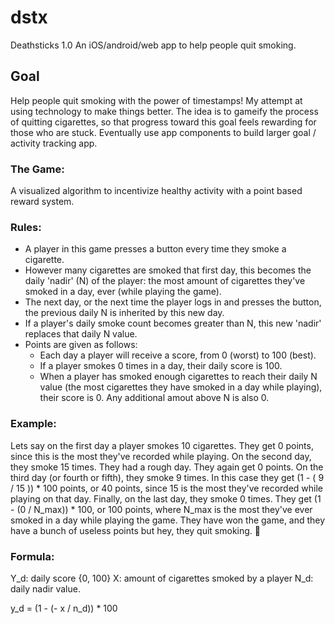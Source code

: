 # dstx
Deathsticks 1.0
An iOS/android/web app to help people quit smoking.

## Goal
Help people quit smoking with the power of timestamps! My attempt at using technology to make things better. The idea is to gameify the process of quitting cigarettes, so that progress toward this goal feels rewarding for those who are stuck. Eventually use app components to build larger goal / activity tracking app.

### The Game:
A visualized algorithm to incentivize healthy activity with a point based reward system.

### Rules:
- A player in this game presses a button every time they smoke a cigarette.
- However many cigarettes are smoked that first day, this becomes the daily 'nadir' (N) of the player: the most amount of cigarettes they've smoked in a day, ever       (while playing the game).
- The next day, or the next time the player logs in and presses the button, the previous daily N is inherited by this new day.
- If a player's daily smoke count becomes greater than N, this new 'nadir' replaces that daily N value.
- Points are given as follows: 
    + Each day a player will receive a score, from 0 (worst) to 100 (best). 
    + If a player smokes 0 times in a day, their daily score is 100. 
    + When a player has smoked enough cigarettes to reach their daily N value (the most cigarettes they have smoked in a day while playing), their score is 0. Any          additional amout above N is also 0.

### Example: 
Lets say on the first day a player smokes 10 cigarettes. They get 0 points, since this is the most they've recorded while playing. On the second day, they smoke 15 times. They had a rough day. They again get 0 points. On the third day (or fourth or fifth), they smoke 9 times. In this case they get (1 - ( 9 / 15 )) * 100 points, or 40 points, since 15 is the most they've recorded while playing on that day. Finally, on the last day, they smoke 0 times. They get (1 - (0 / N_max)) * 100, or 100 points, where N_max is the most they've ever smoked in a day while playing the game. 
They have won the game, and they have a bunch of useless points but hey, they quit smoking. 🎉

### Formula: 
Y_d: daily score {0, 100} 
X: amount of cigarettes smoked by a player 
N_d: daily nadir value.

y_d = (1 - (- x / n_d)) * 100
